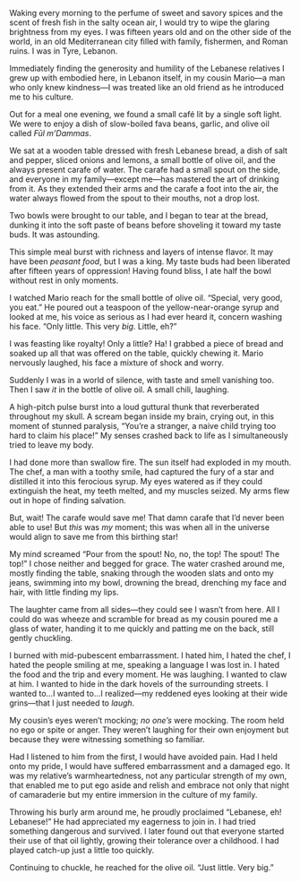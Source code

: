 Waking every morning to the perfume of sweet and savory spices and the scent of fresh fish in the salty ocean air, I would try to wipe the glaring brightness from my eyes. I was fifteen years old and on the other side of the world, in an old Mediterranean city filled with family, fishermen, and Roman ruins. I was in Tyre, Lebanon.

Immediately finding the generosity and humility of the Lebanese relatives I grew up with embodied here, in Lebanon itself, in my cousin Mario—a man who only knew kindness—I was treated like an old friend as he introduced me to his culture.

Out for a meal one evening, we found a small café lit by a single soft light. We were to enjoy a dish of slow-boiled fava beans, garlic, and olive oil called *Fūl m’Dammas*.

We sat at a wooden table dressed with fresh Lebanese bread, a dish of salt and pepper, sliced onions and lemons, a small bottle of olive oil, and the always present carafe of water. The carafe had a small spout on the side, and everyone in my family—except me—has mastered the art of drinking from it. As they extended their arms and the carafe a foot into the air, the water always flowed from the spout to their mouths, not a drop lost.

Two bowls were brought to our table, and I began to tear at the bread, dunking it into the soft paste of beans before shoveling it toward my taste buds. It was astounding.

This simple meal burst with richness and layers of intense flavor. It may have been *peasant food*, but I was a king. My taste buds had been liberated after fifteen years of oppression! Having found bliss, I ate half the bowl without rest in only moments.

I watched Mario reach for the small bottle of olive oil. “Special, very good, you eat.” He poured out a teaspoon of the yellow-near-orange syrup and looked at me, his voice as serious as I had ever heard it, concern washing his face. “Only little. This very *big*. Little, eh?”

I was feasting like royalty! Only a little? Ha! I grabbed a piece of bread and soaked up all that was offered on the table, quickly chewing it. Mario nervously laughed, his face a mixture of shock and worry.

Suddenly I was in a world of silence, with taste and smell vanishing too. Then I saw *it* in the bottle of olive oil. A small chili, laughing.

A high-pitch pulse burst into a loud guttural thunk that reverberated throughout my skull. A scream began inside my brain, crying out, in this moment of stunned paralysis, “You’re a stranger, a naive child trying too hard to claim his place!” My senses crashed back to life as I simultaneously tried to leave my body.

I had done more than swallow fire. The sun itself had exploded in my mouth. The chef, a man with a toothy smile, had captured the fury of a star and distilled it into this ferocious syrup. My eyes watered as if they could extinguish the heat, my teeth melted, and my muscles seized. My arms flew out in hope of finding salvation.

But, wait! The carafe would save me! That damn carafe that I’d never been able to use! But *this* was *my* moment; this was when all in the universe would align to save me from this birthing star!

My mind screamed “Pour from the spout! No, no, the top! The spout! The top!” I chose neither and begged for grace. The water crashed around me, mostly finding the table, snaking through the wooden slats and onto my jeans, swimming into my bowl, drowning the bread, drenching my face and hair, with little finding my lips.

The laughter came from all sides—they could see I wasn’t from here. All I could do was wheeze and scramble for bread as my cousin poured me a glass of water, handing it to me quickly and patting me on the back, still gently chuckling.

I burned with mid-pubescent embarrassment. I hated him, I hated the chef, I hated the people smiling at me, speaking a language I was lost in. I hated the food and the trip and every moment. He was laughing. I wanted to claw at him. I wanted to hide in the dark hovels of the surrounding streets. I wanted to...I wanted to...I realized—my reddened eyes looking at their wide grins—that I just needed to *laugh*.

My cousin’s eyes weren’t mocking; *no one’s* were mocking. The room held no ego or spite or anger. They weren’t laughing for their own enjoyment but because they were witnessing something so familiar.

Had I listened to him from the first, I would have avoided pain. Had I held onto my pride, I would have suffered embarrassment and a damaged ego. It was my relative’s warmheartedness, not any particular strength of my own, that enabled me to put ego aside and relish and embrace not only that night of camaraderie but my entire immersion in the culture of my family.

Throwing his burly arm around me, he proudly proclaimed “Lebanese, eh! Lebanese!” He had appreciated my eagerness to join in. I had tried something dangerous and survived. I later found out that everyone started their use of that oil lightly, growing their tolerance over a childhood. I had played catch-up just a little too quickly.

Continuing to chuckle, he reached for the olive oil. “Just little. Very big.”